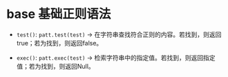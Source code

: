 # base 基础正则语法

* `test()`: `patt.test(test)` -> 在字符串查找符合正则的内容。若找到，则返回true；若为找到，则返回false。

* `exec()`: `patt.exec(test)` -> 检索字符串中的指定值。若找到，则返回指定值；若为找到，则返回Null。


